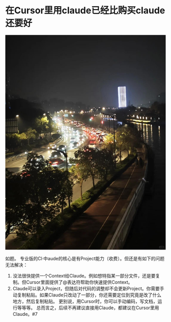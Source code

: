 # 在Cursor里用claude已经比购买claude还要好

 ![](img/7b4bd39b-eb0c-40c0-b4ad-14e33930a0d7.jpg)

如题。
专业版的Cl·中aude的核心是有Project能力（收费）。但还是有如下的问题无法解决：

1. 没法很快提供一个Context给Claude。例如想特指某一部分文件，还是要复制。但Cursor里面提供了@表达符帮助你快速提供Context。
2. Claude可以录入Project，但随后对代码的调整却不会更新Project。你需要手动复制粘贴。如果Claude只改动了一部分，你还需要定位到究竟是改了什么地方，然后复制粘贴。
   更别说，用Cursor时，你可以手动编码，写文档，运行等等等。
   总而言之，后续不再建议直接用Claude，都建议在Cursor里用Claude。#7
